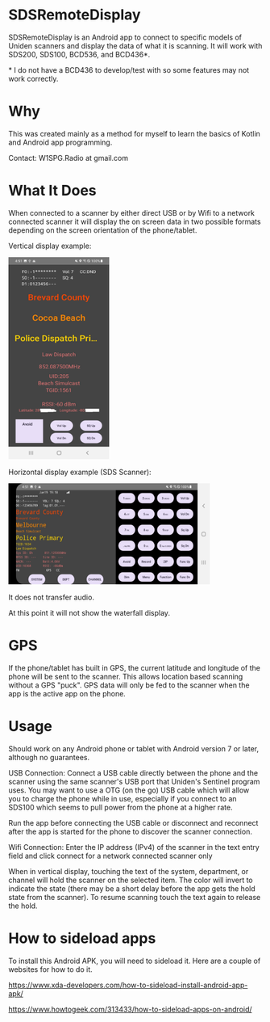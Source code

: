 # SDSRemoteDisplay

SDSRemoteDisplay is an Android app to connect to specific models of Uniden scanners and display the data of what it is scanning.
It will work with SDS200, SDS100, BCD536, and BCD436*.

\* I do not have a BCD436 to develop/test with so some features may not work correctly.

# Why

This was created mainly as a method for myself to learn the basics of Kotlin and Android app programming.

Contact: W1SPG.Radio at gmail.com

# What It Does

When connected to a scanner by either direct USB or by Wifi to a network connected scanner it will display the on screen data in two possible formats depending on the screen orientation of the phone/tablet.

Vertical display example:

<img src="https://github.com/seangildea/SDSRemoteDisplay/blob/master/Vertical1.jpg" width="200" height="400">

Horizontal display example (SDS Scanner):

<img src="https://github.com/seangildea/SDSRemoteDisplay/blob/master/Horizontal1.jpg" width="400" height="200">


It does not transfer audio.

At this point it will not show the waterfall display.


# GPS

If the phone/tablet has built in GPS, the current latitude and longitude of the phone will be sent to the scanner.
This allows location based scanning without a GPS "puck".
GPS data will only be fed to the scanner when the app is the active app on the phone.

# Usage

Should work on any Android phone or tablet with Android version 7 or later, although no guarantees.

USB Connection:
Connect a USB cable directly between the phone and the scanner using the same scanner's USB port that Uniden's Sentinel program uses.
You may want to use a OTG (on the go) USB cable which will allow you to charge the phone while in use, especially if you connect to an SDS100 which seems to pull power from the phone at a higher rate.

Run the app before connecting the USB cable or disconnect and reconnect after the app is started for the phone to discover the scanner connection.

Wifi Connection:
Enter the IP address (IPv4) of the scanner in the text entry field and click connect for a network connected scanner only

When in vertical display, touching the text of the system, department, or channel will hold the scanner on the selected item.  The color will invert to indicate the state (there may be a short delay before the app gets the hold state from the scanner).  To resume scanning touch the text again to release the hold.

# How to sideload apps

To install this Android APK, you will need to sideload it.  Here are a couple of websites for how to do it.

https://www.xda-developers.com/how-to-sideload-install-android-app-apk/

https://www.howtogeek.com/313433/how-to-sideload-apps-on-android/

